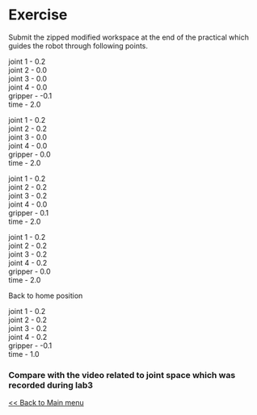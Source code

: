 # Exercise

Submit the zipped modified workspace at the end of the practical which guides the robot through following points.

joint 1 - 0.2\
joint 2 - 0.0\
joint 3 - 0.0\
joint 4 - 0.0\
gripper - -0.1\
time    - 2.0

joint 1 - 0.2\
joint 2 - 0.2\
joint 3 - 0.0\
joint 4 - 0.0\
gripper - 0.0\
time    - 2.0

joint 1 - 0.2\
joint 2 - 0.2\
joint 3 - 0.2\
joint 4 - 0.0\
gripper - 0.1\
time    - 2.0

joint 1 - 0.2\
joint 2 - 0.2\
joint 3 - 0.2\
joint 4 - 0.2\
gripper - 0.0\
time    - 2.0

Back to home position

joint 1 - 0.2\
joint 2 - 0.2\
joint 3 - 0.2\
joint 4 - 0.2\
gripper - -0.1\
time    - 1.0

### Compare with the video related to joint space which was recorded during lab3

[<< Back to Main menu](../README.md)